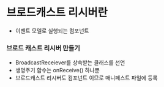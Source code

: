 # 브로드캐스트 리시버란

- 이벤트 모델로 실행되는 컴포넌트


### 브로드 캐스트 리시버 만들기

- BroadcastReceiever를 상속받는 클래스를 선언
- 생명주기 함수는 onReceive() 하나뿐
- 브로드캐스트 리시버도 컴포넌트 이므로 매니페스트 파일에 등록
